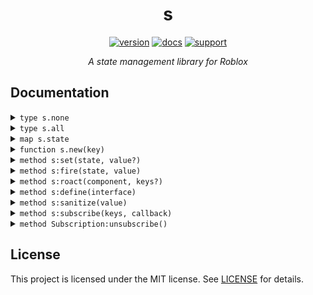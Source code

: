 <div align="center">
<h1>s</h1>

[![version](https://img.shields.io/badge/version-v0.0.1-red?style=flat-square)](https://github.com/Mullets-Gavin/s/releases)
[![docs](https://img.shields.io/badge/docs-link-blueviolet?style=flat-square)](https://github.com/Mullets-Gavin/s#documentation)
[![support](https://img.shields.io/badge/support-mullets-blue?style=flat-square)](https://www.buymeacoffee.com/mullets)

*A state management library for Roblox*
</div>

## Documentation

<details>
<summary><code>type s.none</code></summary>

Used as a replacement for nil

**Example:**
```lua
s:set({ undefined = s.none })
print(s.none) --> "none"
```
</details>

<details>
<summary><code>type s.all</code></summary>

A subscription key to watch all changes

**Example:**
```lua
s:subscribe(s.all, function)
print(s.all) --> "all"
```
</details>

<details>
<summary><code>map s.state</code></summary>

A map of the state store to read states

**Example:**
```lua
s:set({ counter = 0 })
print(s.state.counter) --> 0
```
</details>

<details>
<summary><code>function s.new(key)</code></summary>

Set state of keys and values and apply attributes if the store key is an instance and the value is a valid attribute type

**Parameters:**
* `key: any` -- the unique key for the store

**Returns:**
* `store` -- a state store

**Example:**
```lua
local playerStore = s.new(game.Players.LocalPlayer)
local gameStore = s.new(game)
```
</details>

<details>
<summary><code>method s:set(state, value?)</code></summary>

Set state of keys and values and apply attributes if the store key is an instance and the value is a valid attribute type

**Parameters:**
* `state: table | string` -- the state to set
* `value: any?` -- an optional state to set as

**Returns:**
* `table` -- the updated state table

**Example:**
```lua
s:set({ counter = 0 })
s:set("counter", s.state.counter + 1)
s:set({
	counter = s.state.counter + 1
})
```
</details>

<details>
<summary><code>method s:fire(state, value)</code></summary>

Fire all callbacks on the key provided with the updated value

**Parameters:**
* `state: string` -- the state to fire
* `value: any` -- the value to update with

**Returns:**
* `self` -- the store itself

**Example:**
```lua
s:fire("counter", 10)
```
</details>

<details>
<summary><code>method s:roact(component, keys?)</code></summary>

Initialize a roact component with the state store and injects the states from the store into the component

**Parameters:**
* `component: table` -- the roact component class
* `keys: table?` -- the optional keys (or all!) to inject state, leave nil for all

**Returns:**
* `component` -- return the roact component

**Example:**
```lua
return s:roact(Component, { "counter" }) -- track and inject counter into the component
return s:roact(Component) -- track and inject all state changes into the component
```
</details>

<details>
<summary><code>method s:define(interface)</code></summary>

Define an interface with t to filter state and maintain global changes to the store

**Parameters:**
* `interface: function` -- the t.interface or t.strictInterface function

**Returns:**
* `interface` -- returns the same t interface function

**Example:**
```lua
local interface = s:define(t.strictInterface({
	counter = t.number,
	flag = t.boolean,
}))

s:set({
	counter = 0, -- ✅
	flag = Color3.fromRGB(0, 0, 0), -- ❌
}) -- this will error since flag goes against the interface
```
</details>

<details>
<summary><code>method s:sanitize(value)</code></summary>

Sanitizes a data value to check if it's valid for an attribute and returns a boolean whether or not it is

**Parameters:**
* `value: table | any` -- the value or table of values to be sanitized

**Returns:**
* `boolean` -- true if passed, false if not

**Example:**
```lua
print("is number valid:", s:sanitize(0)) --> "is number valid: true"
print("is color3 valid:", s:sanitize(Color3.fromRGB(0, 0, 0,))) --> "is color3 valid: true"
print("is enum valid:", s:sanitize(Enum.Keycode.Q)) --> "is enum valid: false"
```
</details>

<details>
<summary><code>method s:subscribe(keys, callback)</code></summary>

Watch for changes on all keys or specified keys with a callback function. Use `s.all` to tell the subscription to watch for all changes that occur.

**Parameters:**
* `keys: table | any` -- the keys to watch, use `s.all` as your key to watch all changes
* `callback: function` -- the function to call when a change occurs, provides a `context` object

**Arguments:**
* `context = { state: any, value: any }` -- the context object passed in the callback function with `.state` and `.value`

**Returns:**
* `Subscription` -- returns a subscription object to disconnect the subscription

**Example:**
```lua
local subscription = s:subscribe(s.all, function(context)
	print(context.state .. ",", context.value) --> "hello, world!"
end)

s:set({ hello = "world!" })
subscription:unsubscribe()

s:subscribe({ "counter", "stage" }, function(context)
	if context.state == "counter" then
		print("countdown:", context.value)
	elseif context.state == "stage" then
		print("moving to new stage:", context.value)
	end
end)
```
</details>

<details>
<summary><code>method Subscription:unsubscribe()</code></summary>

Unsubscribes a subscription and disconnects the object

**Returns:**
* `nil`

**Example:**
```lua
local subscription = s:subscribe(s.all, function(context)
	subscription:unsubscribe()
end)

s:set({ counter = 0 })
```
</details>

## License

This project is licensed under the MIT license. See [LICENSE](https://github.com/Mullets-Gavin/s/blob/master/LICENSE) for details.